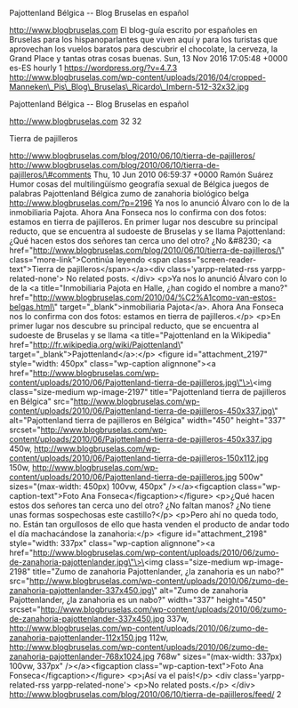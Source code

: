 Pajottenland Bélgica -- Blog Bruselas en español

http://www.blogbruselas.com El blog-guía escrito por españoles en
Bruselas para los hispanoparlantes que viven aquí y para los turistas
que aprovechan los vuelos baratos para descubrir el chocolate, la
cerveza, la Grand Place y tantas otras cosas buenas. Sun, 13 Nov 2016
17:05:48 +0000 es-ES hourly 1 https://wordpress.org/?v=4.7.3
http://www.blogbruselas.com/wp-content/uploads/2016/04/cropped-Manneken\_Pis\_Blog\_Bruselas\_Ricardo\_Imbern-512-32x32.jpg

Pajottenland Bélgica -- Blog Bruselas en español

http://www.blogbruselas.com 32 32

Tierra de pajilleros

http://www.blogbruselas.com/blog/2010/06/10/tierra-de-pajilleros/
http://www.blogbruselas.com/blog/2010/06/10/tierra-de-pajilleros/\#comments
Thu, 10 Jun 2010 06:59:37 +0000 Ramón Suárez Humor cosas del
multilingüísmo geografía sexual de Bélgica juegos de palabras
Pajottenland Bélgica zumo de zanahoria biológico belga
http://www.blogbruselas.com/?p=2196 Ya nos lo anunció Álvaro con lo de
la inmobiliaria Pajota. Ahora Ana Fonseca nos lo confirma con dos fotos:
estamos en tierra de pajilleros. En primer lugar nos descubre su
principal reducto, que se encuentra al sudoeste de Bruselas y se llama
Pajottenland: ¿Qué hacen estos dos señores tan cerca uno del otro? ¿No
&\#8230; \<a
href=\"http://www.blogbruselas.com/blog/2010/06/10/tierra-de-pajilleros/\"
class=\"more-link\"\>Continúa leyendo \<span
class=\"screen-reader-text\"\>Tierra de pajilleros\</span\>\</a\>\<div
class=\'yarpp-related-rss yarpp-related-none\'\> No related posts.
\</div\> \<p\>Ya nos lo anunció Álvaro con lo de la \<a
title=\"Inmobiliaria Pajota en Halle, ¿han cogido el nombre a mano?\"
href=\"http://www.blogbruselas.com/2010/04/%C2%A1como-van-estos-belgas.html\"
target=\"\_blank\"\>inmobiliaria Pajota\</a\>. Ahora Ana Fonseca nos lo
confirma con dos fotos: estamos en tierra de pajilleros.\</p\> \<p\>En
primer lugar nos descubre su principal reducto, que se encuentra al
sudoeste de Bruselas y se llama \<a title=\"Pajottenland en la
Wikipedia\" href=\"http://fr.wikipedia.org/wiki/Pajottenland\"
target=\"\_blank\"\>Pajottenland\</a\>:\</p\> \<figure
id=\"attachment\_2197\" style=\"width: 450px\" class=\"wp-caption
alignnone\"\>\<a
href=\"http://www.blogbruselas.com/wp-content/uploads/2010/06/Pajottenland-tierra-de-pajilleros.jpg\"\>\<img
class=\"size-medium wp-image-2197\" title=\"Pajottenland tierra de
pajilleros en Bélgica\"
src=\"http://www.blogbruselas.com/wp-content/uploads/2010/06/Pajottenland-tierra-de-pajilleros-450x337.jpg\"
alt=\"Pajottenland tierra de pajilleros en Bélgica\" width=\"450\"
height=\"337\"
srcset=\"http://www.blogbruselas.com/wp-content/uploads/2010/06/Pajottenland-tierra-de-pajilleros-450x337.jpg
450w,
http://www.blogbruselas.com/wp-content/uploads/2010/06/Pajottenland-tierra-de-pajilleros-150x112.jpg
150w,
http://www.blogbruselas.com/wp-content/uploads/2010/06/Pajottenland-tierra-de-pajilleros.jpg
500w\" sizes=\"(max-width: 450px) 100vw, 450px\" /\>\</a\>\<figcaption
class=\"wp-caption-text\"\>Foto Ana Fonseca\</figcaption\>\</figure\>
\<p\>¿Qué hacen estos dos señores tan cerca uno del otro? ¿No faltan
manos? ¿No tiene unas formas sospechosas este castillo?\</p\> \<p\>Pero
ahí no queda todo, no. Están tan orgullosos de ello que hasta venden el
producto de andar todo el día machacándose la zanahoria:\</p\> \<figure
id=\"attachment\_2198\" style=\"width: 337px\" class=\"wp-caption
alignnone\"\>\<a
href=\"http://www.blogbruselas.com/wp-content/uploads/2010/06/zumo-de-zanahoria-pajottenlander.jpg\"\>\<img
class=\"size-medium wp-image-2198\" title=\"Zumo de zanahoria
Pajottenlander, ¿la zanahoria es un nabo?\"
src=\"http://www.blogbruselas.com/wp-content/uploads/2010/06/zumo-de-zanahoria-pajottenlander-337x450.jpg\"
alt=\"Zumo de zanahoria Pajottenlander, ¿la zanahoria es un nabo?\"
width=\"337\" height=\"450\"
srcset=\"http://www.blogbruselas.com/wp-content/uploads/2010/06/zumo-de-zanahoria-pajottenlander-337x450.jpg
337w,
http://www.blogbruselas.com/wp-content/uploads/2010/06/zumo-de-zanahoria-pajottenlander-112x150.jpg
112w,
http://www.blogbruselas.com/wp-content/uploads/2010/06/zumo-de-zanahoria-pajottenlander-768x1024.jpg
768w\" sizes=\"(max-width: 337px) 100vw, 337px\" /\>\</a\>\<figcaption
class=\"wp-caption-text\"\>Foto Ana Fonseca\</figcaption\>\</figure\>
\<p\>¡Así va el país!\</p\> \<div class=\'yarpp-related-rss
yarpp-related-none\'\> \<p\>No related posts.\</p\> \</div\>
http://www.blogbruselas.com/blog/2010/06/10/tierra-de-pajilleros/feed/ 2
